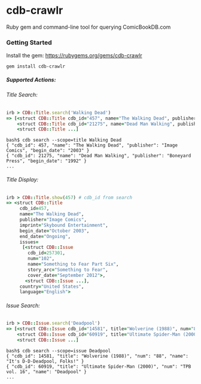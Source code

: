cdb-crawlr
==========

Ruby gem and command-line tool for querying ComicBookDB.com

### Getting Started

Install the gem: https://rubygems.org/gems/cdb-crawlr

    gem install cdb-crawlr

##### Supported Actions:

###### Title Search:
```ruby
irb > CDB::Title.search('Walking Dead')
=> [<struct CDB::Title cdb_id="457", name="The Walking Dead", publisher="Image Comics", begin_date="2003">,
    <struct CDB::Title cdb_id="21275", name="Dead Man Walking", publisher="Boneyard Press", begin_date="1992">,
    <struct CDB::Title ...]
```
```
bash$ cdb search --scope=title Walking Dead
{ "cdb_id": 457, "name": "The Walking Dead", "publisher": "Image Comics", "begin_date": "2003" }
{ "cdb_id": 21275, "name": "Dead Man Walking", "publisher": "Boneyard Press", "begin_date": "1992" }
...
```

###### Title Display:
```ruby
irb > CDB::Title.show(457) # cdb_id from search
=> <struct CDB::Title
     cdb_id=457,
     name="The Walking Dead",
     publisher="Image Comics",
     imprint="Skybound Entertainment",
     begin_date="October 2003",
     end_date="Ongoing",
     issues=
      [<struct CDB::Issue
        cdb_id=257301,
        num="102",
        name="Something to Fear Part Six",
        story_arc="Something to Fear",
        cover_date="September 2012">,
       <struct CDB::Issue ...],
     country="United States",
     language="English">
```

###### Issue Search:
```ruby
irb > CDB::Issue.search('Deadpool')
=> [<struct CDB::Issue cdb_id="14581", title="Wolverine (1988)", num="88", name="It's D-D-Deadpool, Folks!">,
    <struct CDB::Issue cdb_id="60919", title="Ultimate Spider-Man (2000)", num="TPB vol. 16", name="Deadpool">,
    <struct CDB::Issue ...]
```
```
bash$ cdb search --scope=issue Deadpool
{ "cdb_id": 14581, "title": "Wolverine (1988)", "num": "88", "name": "It's D-D-Deadpool, Folks!" }
{ "cdb_id": 60919, "title": "Ultimate Spider-Man (2000)", "num": "TPB vol. 16", "name": "Deadpool" }
...
```